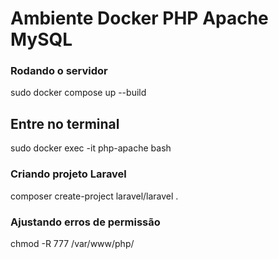 # Ambiente Docker PHP Apache MySQL

### Rodando o servidor
sudo docker compose up --build

## Entre no terminal
sudo docker exec -it php-apache bash

### Criando projeto Laravel
composer create-project laravel/laravel .

### Ajustando erros de permissão
chmod -R 777 /var/www/php/